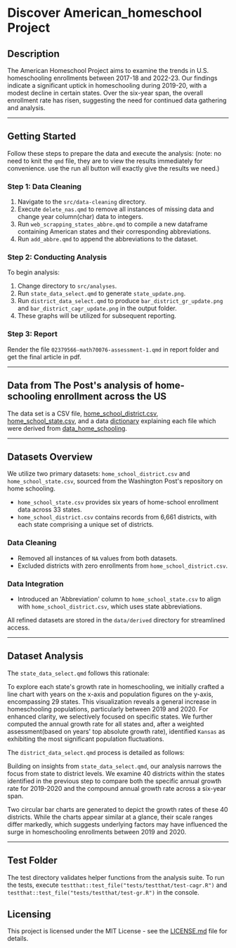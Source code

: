 # Discover American_homeschool Project

## Description
The American Homeschool Project aims to examine the trends in U.S. homeschooling enrollments between 2017-18 and 2022-23. Our findings indicate a significant uptick in homeschooling during 2019-20, with a modest decline in certain states. Over the six-year span, the overall enrollment rate has risen, suggesting the need for continued data gathering and analysis.

---

## Getting Started

Follow these steps to prepare the data and execute the analysis:
(note: no need to knit the `qmd` file, they are to view the results immediately for convenience. use the run all button will exactly give the results we need.)

### Step 1: Data Cleaning
1. Navigate to the `src/data-cleaning` directory.
2. Execute `delete_nas.qmd` to remove all instances of missing data and change year column(char)  data to integers.
3. Run `web_scrapping_states_abbre.qmd` to compile a new dataframe containing American states and their corresponding abbreviations.
4. Run `add_abbre.qmd` to append the abbreviations to the dataset.

### Step 2: Conducting Analysis

To begin analysis:

1. Change directory to `src/analyses`.
2. Run `state_data_select.qmd` to generate `state_update.png`.
3. Run `district_data_select.qmd` to produce `bar_district_gr_update.png` and `bar_district_cagr_update.png` in the output folder.
4. These graphs will be utilized for subsequent reporting.
### Step 3: Report
Render the file `02379566-math70076-assessment-1.qmd` in report folder and get the final article in pdf.

---

## Data from The Post's analysis of home-schooling enrollment across the US
The data set is a CSV file, [home_school_district.csv](https://github.com/washingtonpost/data_home_schooling/blob/main/home_school_district.csv), [home_school_state.csv](https://github.com/washingtonpost/data_home_schooling/blob/main/home_school_state.csv), and a data [dictionary](https://github.com/washingtonpost/data_home_schooling/blob/main/home_school_data_dictionary.csv) explaining each file which were derived from [data_home_schooling](https://github.com/washingtonpost/data_home_schooling.git).


---

## Datasets Overview

We utilize two primary datasets: `home_school_district.csv` and `home_school_state.csv`, sourced from the Washington Post's repository on home schooling.

- `home_school_state.csv` provides six years of home-school enrollment data across 33 states.
- `home_school_district.csv` contains records from 6,661 districts, with each state comprising a unique set of districts.

### Data Cleaning

- Removed all instances of `NA` values from both datasets.
- Excluded districts with zero enrollments from `home_school_district.csv`.

### Data Integration

- Introduced an 'Abbreviation' column to `home_school_state.csv` to align with `home_school_district.csv`, which uses state abbreviations.

All refined datasets are stored in the `data/derived` directory for streamlined access.


---
 

## Dataset Analysis

The `state_data_select.qmd` follows this rationale:

To explore each state's growth rate in homeschooling, we initially crafted a line chart with years on the x-axis and population figures on the y-axis, encompassing 29 states. This visualization reveals a general increase in homeschooling populations, particularly between 2019 and 2020. For enhanced clarity, we selectively focused on specific states. We further computed the annual growth rate for all states and, after a weighted assessment(based on years' top absolute growth rate), identified `Kansas` as exhibiting the most significant population fluctuations.


The `district_data_select.qmd` process is detailed as follows:

Building on insights from `state_data_select.qmd`, our analysis narrows the focus from state to district levels. We examine 40 districts within the states identified in the previous step to compare both the specific annual growth rate for 2019-2020 and the compound annual growth rate across a six-year span.

Two circular bar charts are generated to depict the growth rates of these 40 districts. While the charts appear similar at a glance, their scale ranges differ markedly, which suggests underlying factors may have influenced the surge in homeschooling enrollments between 2019 and 2020.

---
## Test Folder
The test directory validates helper functions from the analysis suite. To run the tests, execute `testthat::test_file("tests/testthat/test-cagr.R")` and `testthat::test_file("tests/testthat/test-gr.R")` in the console.

## Licensing
This project is licensed under the MIT License - see the [LICENSE.md](LICENSE) file for details.
